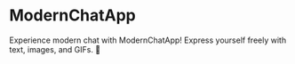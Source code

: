 # ModernChatApp
Experience modern chat with ModernChatApp! Express yourself freely with text, images, and GIFs. 🚀
